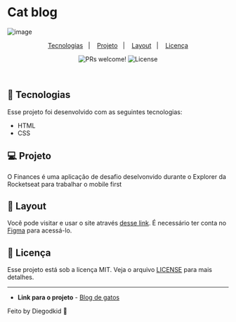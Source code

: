 # Cat blog

![image](https://github.com/Diegodkid/Cat-blog/assets/90665510/b29ecece-df06-43b6-9969-20bc0e9471e6)

<p align="center">
  <a href="#-tecnologias">Tecnologias</a>&nbsp;&nbsp;&nbsp;|&nbsp;&nbsp;&nbsp;
  <a href="#-projeto">Projeto</a>&nbsp;&nbsp;&nbsp;|&nbsp;&nbsp;&nbsp;
  <a href="#-layout">Layout</a>&nbsp;&nbsp;&nbsp;|&nbsp;&nbsp;&nbsp;
  <a href="#memo-licença">Licença</a>
</p>

<p align="center">
 <img src="https://img.shields.io/static/v1?label=PRs&message=welcome&color=49AA26&labelColor=000000" alt="PRs welcome!" />

  <img alt="License" src="https://img.shields.io/static/v1?label=license&message=MIT&color=49AA26&labelColor=000000">
</p>

<br>

## 🚀 Tecnologias

Esse projeto foi desenvolvido com as seguintes tecnologias:

- HTML
- CSS

## 💻 Projeto

O Finances é uma aplicação de desafio deselvonvido durante o Explorer da Rocketseat para trabalhar o mobile first

## 🔖 Layout

Você pode visitar e usar o site através [desse link](https://www.figma.com/file/ktcKxABXxOM01CdTbDeoci/Blog-de-Gatos-•-Desafio-Explorer-(Community)?type=design&node-id=136-3&mode=design&t=Cj0J03G922qXevFP-0). É necessário ter conta no [Figma](https://figma.com) para acessá-lo.


## :memo: Licença

Esse projeto está sob a licença MIT. Veja o arquivo [LICENSE](LICENSE.md) para mais detalhes.

---
* **Link para o projeto** - [Blog de gatos](https://finance.netlify.app/)

Feito by Diegodkid :wave: 
